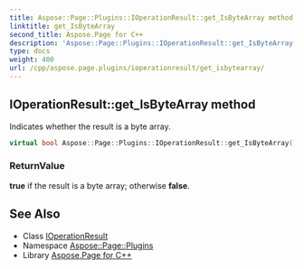 ```yaml
---
title: Aspose::Page::Plugins::IOperationResult::get_IsByteArray method
linktitle: get_IsByteArray
second_title: Aspose.Page for C++
description: 'Aspose::Page::Plugins::IOperationResult::get_IsByteArray method. Indicates whether the result is a byte array in C++.'
type: docs
weight: 400
url: /cpp/aspose.page.plugins/ioperationresult/get_isbytearray/
---
```

## IOperationResult::get_IsByteArray method


Indicates whether the result is a byte array.

```cpp
virtual bool Aspose::Page::Plugins::IOperationResult::get_IsByteArray()=0
```


### ReturnValue

**true** if the result is a byte array; otherwise **false**.

## See Also

* Class [IOperationResult](../)
* Namespace [Aspose::Page::Plugins](../../)
* Library [Aspose.Page for C++](../../../)
